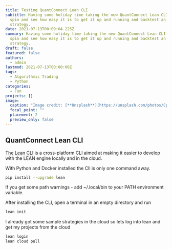 ```yaml
---
title: Testing QuantConnect Lean CLI
subtitle: Having some holiday time taking the new QuantConnect Lean CLI for a
  spin and see how easy it is to get it up and running and backtest an easy
  strategy.
date: 2021-07-13T00:09:04.225Z
summary: Having some holiday time taking the new QuantConnect Lean CLI for a
  spin and see how easy it is to get it up and running and backtest an easy
  strategy.
draft: false
featured: false
authors:
  - admin
lastmod: 2021-07-13T00:00:00Z
tags:
  - Algorithmic Trading
  - Python
categories:
  - Fun
projects: []
image:
  caption: "Image credit: [**Unsplash**](https://unsplash.com/photos/CpkOjOcXdUY)"
  focal_point: ""
  placement: 2
  preview_only: false
---
```


## QuantConnect Lean CLI
[The Lean CLI](https://github.com/QuantConnect/lean-cli) is a cross-platform CLI aimed at making it easier to develop with the LEAN engine locally and in the cloud.

With Python and Docker installed the ClI is only one command away.
```bash 
pip install --upgrade lean
```
If you get some path warnings - add ~/.local/bin to your PATH environment variable.

After installing the CLI, open a terminal in an empty directory and run 
```bash
lean init 
```

I already got some sample strategies in the cloud so lets log into lean
and get my projects from the cloud
```bash
lean login
lean cloud pull
```